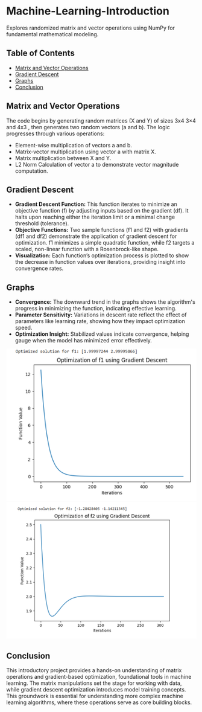 # Machine-Learning-Introduction
Explores randomized matrix and vector operations using NumPy for fundamental mathematical modeling.

## Table of Contents
- [Matrix and Vector Operations](#matrix-and-vector-operations)
- [Gradient Descent](#gradient-descent)
- [Graphs](#graphs)
- [Conclusion](#conclusion)

## Matrix and Vector Operations

The code begins by generating random matrices (X and Y) of sizes 3x4 3×4 and 4x3 , then generates two random vectors (a and b). The logic progresses through various operations:

- Element-wise multiplication of vectors a and b.
- Matrix-vector multiplication using vector a with matrix X.
- Matrix multiplication between X and Y.
- L2 Norm Calculation of vector a to demonstrate vector magnitude computation.

## Gradient Descent

- **Gradient Descent Function:** This function iterates to minimize an objective function (f) by adjusting inputs based on the gradient (df). It halts upon reaching either the iteration limit or a minimal change threshold (tolerance).
- **Objective Functions:** Two sample functions (f1 and f2) with gradients (df1 and df2) demonstrate the application of gradient descent for optimization. f1 minimizes a simple quadratic function, while f2 targets a scaled, non-linear function with a Rosenbrock-like shape.
- **Visualization:** Each function’s optimization process is plotted to show the decrease in function values over iterations, providing insight into convergence rates.

## Graphs

- **Convergence:** The downward trend in the graphs shows the algorithm's progress in minimizing the function, indicating effective learning.
- **Parameter Sensitivity:** Variations in descent rate reflect the effect of parameters like learning rate, showing how they impact optimization speed.
- **Optimization Insight:** Stabilized values indicate convergence, helping gauge when the model has minimized error effectively.

![F1 Graph](images/f1Graph.png)
![F2 Graph](images/fwGraph.png)

## Conclusion

This introductory project provides a hands-on understanding of matrix operations and gradient-based optimization, foundational tools in machine learning. The matrix manipulations set the stage for working with data, while gradient descent optimization introduces model training concepts. This groundwork is essential for understanding more complex machine learning algorithms, where these operations serve as core building blocks.

